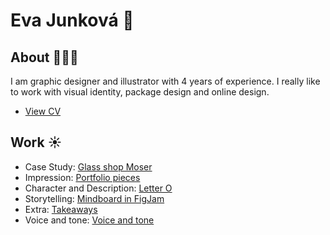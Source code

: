 # Eva Junková 🌸

## About 👩🏽‍💻

I am graphic designer and illustrator with 4 years of experience. I really like to work with visual identity, package design and online design. 



- [View CV](CV-1.pdf)

## Work ☀️
- Case Study: [Glass shop Moser](https://evajunkova.github.io/english-for-designers/03-aboutness/case-study.html)
- Impression: [Portfolio pieces](https://evajunkova.github.io/english-for-designers/02-impression)
- Character and Description: [Letter O](https://evajunkova.github.io/english-for-designers/00-composition/01-character-description)
- Storytelling: [Mindboard in FigJam](https://app.milanote.com/1MW2Vj13qAZueP?p=pibd97cnoks)
- Extra: [Takeaways](https://evajunkova.github.io/english-for-designers/extra-takeaways/)
- Voice and tone: [Voice and tone](https://evajunkova.github.io/english-for-designers/05-voice-tone/)



